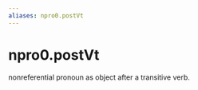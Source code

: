 ```yaml
---
aliases: npro0.postVt
---
```

# npro0.postVt

nonreferential pronoun as object after a transitive verb.
> 